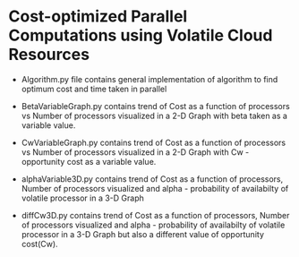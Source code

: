 # Cost-optimized Parallel Computations using Volatile Cloud Resources

- Algorithm.py file contains general implementation of algorithm to find optimum cost and time taken in parallel

- BetaVariableGraph.py contains trend of Cost as a function of processors vs Number of processors visualized in a 2-D Graph with beta taken as a variable value.

- CwVariableGraph.py contains trend of Cost as a function of processors vs Number of processors visualized in a 2-D Graph with Cw - opportunity cost as a variable value.

- alphaVariable3D.py contains trend of Cost as a function of processors, Number of processors visualized and alpha - probability of availabilty of volatile processor in a 3-D Graph

- diffCw3D.py contains trend of Cost as a function of processors, Number of processors visualized and alpha - probability of availabilty of volatile processor in a 3-D Graph but also a different value of opportunity cost(Cw).
